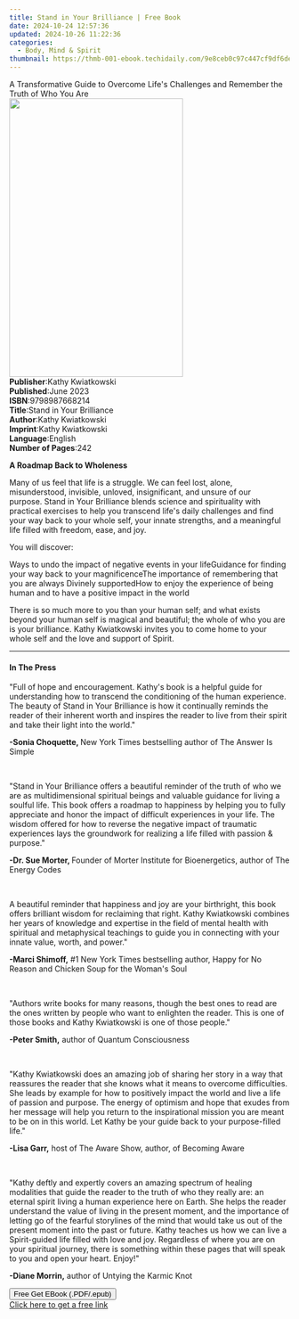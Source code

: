 ```yaml
---
title: Stand in Your Brilliance | Free Book
date: 2024-10-24 12:57:36
updated: 2024-10-26 11:22:36
categories:
  - Body, Mind & Spirit
thumbnail: https://thmb-001-ebook.techidaily.com/9e8ceb0c97c447cf9df6defdad3ed5fa4000c208a2720e22f7894a1a76c087cb.jpg
---
```

<main id="book-container">
  <div class="flex flex-col">
    <div class="book-brief flex-1 py-6 px-4 sm:p-6 md:py-10 md:px-8">
      <!-- brief-->
      <div class="book-brief-main">
        A Transformative Guide to Overcome Life's Challenges and Remember the
        Truth of Who You Are
      </div>
    </div>
    <div
      class="book-meta-info flex-1 grid gap-4 col-start-1 col-end-3 row-start-1 sm:mb-6 sm:grid-cols-4 lg:gap-6 lg:col-start-2 lg:row-end-6 lg:row-span-6 lg:mb-0"
    >
      <div
        class="book-meta-info-left place-content-center mt-4 p-4 text-sm leading-6 col-start-2 col-span-2 dark:text-slate-400"
      >
        <img
          class="w-full h-500 object-cover rounded-lg sm:h-255 sm:col-span-2 lg:col-span-full"
          src="https://img-001-ebook.techidaily.com/845387c4d966d816da57b1b4712aecf00b7141ad5211ab827846be13b992be36.jpg"
          alt=""
          width="312"
          height="500"
        />
      </div>
      <div
        class="book-meta-info-right mt-2 col-start-1 row-start-2 col-span-3 self-center"
      >
        <!-- meta data  -->
        <div class="flex flex-col px-4 md:px-8">
          <div class="flex-1">
            <strong>Publisher</strong>:<span class="px-2"
              >Kathy Kwiatkowski</span
            >
          </div>
          <div class="flex-1">
            <strong>Published</strong>:<span class="px-2">June 2023</span>
          </div>
          <div class="flex-1">
            <strong>ISBN</strong>:<span class="px-2">9798987668214</span>
          </div>
          <div class="flex-1">
            <strong>Title</strong>:<span class="px-2"
              >Stand in Your Brilliance</span
            >
          </div>
          <div class="flex-1">
            <strong>Author</strong>:<span class="px-2">Kathy Kwiatkowski</span>
          </div>
          <div class="flex-1">
            <strong>Imprint</strong>:<span class="px-2">Kathy Kwiatkowski</span>
          </div>
          <div class="flex-1">
            <strong>Language</strong>:<span class="px-2">English</span>
          </div>
          <div class="flex-1">
            <strong>Number of Pages</strong>:<span class="px-2">242</span>
          </div>
        </div>
      </div>
    </div>
    <div class="book-description flex-1 py-6 px-4 sm:p-6 md:py-10 md:px-8">
      <div class="book-description-main">
        <div accordion-content="" id="description">
          <p><strong>A Roadmap Back to Wholeness</strong></p>
          <p>
            Many of us feel that life is a struggle. We can feel lost, alone,
            misunderstood, invisible, unloved, insignificant, and unsure of our
            purpose.&nbsp;Stand in Your Brilliance&nbsp;blends science and
            spirituality with practical exercises to help you transcend life's
            daily challenges and find your way back to your whole self, your
            innate strengths, and a meaningful life filled with freedom, ease,
            and joy.
          </p>
          <p>You will discover:</p>
          Ways to undo the impact of negative events in your lifeGuidance for
          finding your way back to your magnificenceThe importance of
          remembering that you are always Divinely supportedHow to enjoy the
          experience of being human and to have a positive impact in the world
          <p>
            There is so much more to you than your human self; and what exists
            beyond your human self is magical and beautiful; the whole of who
            you are is your brilliance. Kathy Kwiatkowski invites you to come
            home to your whole self and the love and support of Spirit.
          </p>
        </div>
        <div class="accordion-fader"></div>
      </div>
    </div>
    <div class="book-excerpts flex-1 py-6 px-4 sm:p-6 md:py-10 md:px-8">
      <!-- excerpts-->
      <div class="book-excerpts-main">
        <hr />
        <h4 class="placeholder placeholder-heading">
          <span>In The Press</span>
        </h4>
        <p></p>
        <p>
          "Full of hope and encouragement. Kathy's book is a helpful guide for
          understanding how to transcend the conditioning of the human
          experience. The beauty of Stand in Your Brilliance is how it
          continually reminds the reader of their inherent worth and inspires
          the reader to live from their spirit and take their light into the
          world."
        </p>
        <p>
          <strong>-Sonia Choquette, </strong>New York Times bestselling author
          of The Answer Is Simple
        </p>
        <p><br /></p>
        <p>
          "Stand in Your Brilliance offers a beautiful reminder of the truth of
          who we are as multidimensional spiritual beings and valuable guidance
          for living a soulful life. This book offers a roadmap to happiness by
          helping you to fully appreciate and honor the impact of difficult
          experiences in your life. The wisdom offered for how to reverse the
          negative impact of traumatic experiences lays the groundwork for
          realizing a life filled with passion &amp; purpose."
        </p>
        <p>
          <strong>-Dr. Sue Morter, </strong>Founder of Morter Institute for
          Bioenergetics,&nbsp;author of The Energy Codes
        </p>
        <p><br /></p>
        <p>
          A beautiful reminder that happiness and joy are your birthright, this
          book offers brilliant wisdom for reclaiming that right. Kathy
          Kwiatkowski combines her years of knowledge and expertise in the field
          of mental health with spiritual and metaphysical teachings to guide
          you in connecting with your innate value, worth, and power."
        </p>
        <p>
          <strong>-Marci Shimoff,</strong> #1 New York Times bestselling author,
          Happy for No Reason and Chicken Soup for the Woman's Soul
        </p>
        <p><br /></p>
        <p>
          "Authors write books for many reasons, though the best ones to read
          are the ones written by people who want to enlighten the reader. This
          is one of those books and Kathy Kwiatkowski is one of those people."
        </p>
        <p><strong>-Peter Smith,</strong> author of Quantum Consciousness</p>
        <p><br /></p>
        <p>
          "Kathy Kwiatkowski does an amazing job of sharing her story in a way
          that reassures the reader that she knows what it means to overcome
          difficulties. She leads by example for how to positively impact the
          world and live a life of passion and purpose. The energy of optimism
          and hope that exudes from her message will help you return to the
          inspirational mission you are meant to be on in this world. Let Kathy
          be your guide back to your purpose-filled life."
        </p>
        <p>
          <strong>-Lisa Garr,</strong> host of The Aware Show, author, of
          Becoming Aware
        </p>
        <p><br /></p>
        <p>
          "Kathy deftly and expertly covers an amazing spectrum of healing
          modalities that guide the reader to the truth of who they really are:
          an eternal spirit living a human experience here on Earth. She helps
          the reader understand the value of living in the present moment, and
          the importance of letting go of the fearful storylines of the mind
          that would take us out of the present moment into the past or future.
          Kathy teaches us how we can live a Spirit-guided life filled with love
          and joy. Regardless of where you are on your spiritual journey, there
          is something within these pages that will speak to you and open your
          heart. Enjoy!"
        </p>
        <p><strong>-Diane Morrin,</strong> author of Untying the Karmic Knot</p>
        <p></p>
      </div>
    </div>
    <div
      class="book-about-author flex-1 py-6 px-4 sm:p-6 md:py-10 md:px-8"
    ></div>
    <div class="book-free-get flex-1 py-6 px-4 sm:p-6 md:py-10 md:px-8">
      <button
        id="btn-free-get"
        class="bg-blue-500 hover:bg-blue-700 text-white font-bold py-2 px-4 rounded"
      >
        Free Get EBook (.PDF/.epub)
      </button>
      <div id="countdown-display" class="px-2 text-lg mt-2"></div>
      <a
        id="free-link"
        class="hidden bg-blue-500 hover:bg-blue-700 text-white font-bold py-2 px-4 rounded"
        href="https://www.ebooks.com/en-us/book/210859194/stand-in-your-brilliance/kathy-kwiatkowski/"
        target="_blank"
        >Click here to get a free link</a
      >
    </div>
    <script>
      let countdownTime = 0;
      let countdownInterval = null;
      document
        .getElementById('btn-free-get')
        .addEventListener('click', startCountdown);
      function startCountdown() {
        countdownTime = new Date().getTime() + 60000 * 3;
        countdownInterval = setInterval(updateCountdown, 1000);
        document.getElementById('btn-free-get').disabled = true;
        document
          .getElementById('btn-free-get')
          .classList.add('bg-gray-500', 'cursor-not-allowed');
      }
      function updateCountdown() {
        let currentTime = new Date().getTime();
        let timeLeft = countdownTime - currentTime;
        let secondsLeft = Math.floor(timeLeft / 1000);
        document.getElementById('countdown-display').innerHTML =
          `Remaining time: ${secondsLeft} seconds.`;
        if (secondsLeft <= 0) {
          clearInterval(countdownInterval);
          document.getElementById('btn-free-get').classList.add('hidden');
          document.getElementById('free-link').classList.remove('hidden');
          document.getElementById('countdown-display').innerHTML = '';
        }
      }
    </script>
  </div>
</main>

